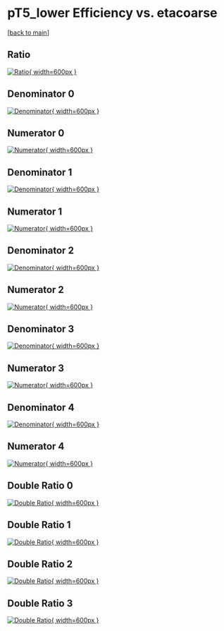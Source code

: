 # pT5_lower Efficiency vs. etacoarse

[[back to main](./)]



## Ratio

[![Ratio](../mtv/var/pT5_lower_vtr_11_1_eff_etacoarse.png){ width=600px }](../mtv/var/pT5_lower_vtr_11_1_eff_etacoarse.pdf)

## Denominator 0

[![Denominator](../mtv/den/pT5_lower_vtr_11_1_eff_etacoarse_den0.png){ width=600px }](../mtv/den/pT5_lower_vtr_11_1_eff_etacoarse_den0.pdf)

## Numerator 0

[![Numerator](../mtv/num/pT5_lower_vtr_11_1_eff_etacoarse_num0.png){ width=600px }](../mtv/num/pT5_lower_vtr_11_1_eff_etacoarse_num0.pdf)

## Denominator 1

[![Denominator](../mtv/den/pT5_lower_vtr_11_1_eff_etacoarse_den1.png){ width=600px }](../mtv/den/pT5_lower_vtr_11_1_eff_etacoarse_den1.pdf)

## Numerator 1

[![Numerator](../mtv/num/pT5_lower_vtr_11_1_eff_etacoarse_num1.png){ width=600px }](../mtv/num/pT5_lower_vtr_11_1_eff_etacoarse_num1.pdf)

## Denominator 2

[![Denominator](../mtv/den/pT5_lower_vtr_11_1_eff_etacoarse_den2.png){ width=600px }](../mtv/den/pT5_lower_vtr_11_1_eff_etacoarse_den2.pdf)

## Numerator 2

[![Numerator](../mtv/num/pT5_lower_vtr_11_1_eff_etacoarse_num2.png){ width=600px }](../mtv/num/pT5_lower_vtr_11_1_eff_etacoarse_num2.pdf)

## Denominator 3

[![Denominator](../mtv/den/pT5_lower_vtr_11_1_eff_etacoarse_den3.png){ width=600px }](../mtv/den/pT5_lower_vtr_11_1_eff_etacoarse_den3.pdf)

## Numerator 3

[![Numerator](../mtv/num/pT5_lower_vtr_11_1_eff_etacoarse_num3.png){ width=600px }](../mtv/num/pT5_lower_vtr_11_1_eff_etacoarse_num3.pdf)

## Denominator 4

[![Denominator](../mtv/den/pT5_lower_vtr_11_1_eff_etacoarse_den4.png){ width=600px }](../mtv/den/pT5_lower_vtr_11_1_eff_etacoarse_den4.pdf)

## Numerator 4

[![Numerator](../mtv/num/pT5_lower_vtr_11_1_eff_etacoarse_num4.png){ width=600px }](../mtv/num/pT5_lower_vtr_11_1_eff_etacoarse_num4.pdf)

## Double Ratio 0

[![Double Ratio](../mtv/ratio/pT5_lower_vtr_11_1_eff_etacoarse_ratio0.png){ width=600px }](../mtv/ratio/pT5_lower_vtr_11_1_eff_etacoarse_ratio0.pdf)

## Double Ratio 1

[![Double Ratio](../mtv/ratio/pT5_lower_vtr_11_1_eff_etacoarse_ratio1.png){ width=600px }](../mtv/ratio/pT5_lower_vtr_11_1_eff_etacoarse_ratio1.pdf)

## Double Ratio 2

[![Double Ratio](../mtv/ratio/pT5_lower_vtr_11_1_eff_etacoarse_ratio2.png){ width=600px }](../mtv/ratio/pT5_lower_vtr_11_1_eff_etacoarse_ratio2.pdf)

## Double Ratio 3

[![Double Ratio](../mtv/ratio/pT5_lower_vtr_11_1_eff_etacoarse_ratio3.png){ width=600px }](../mtv/ratio/pT5_lower_vtr_11_1_eff_etacoarse_ratio3.pdf)

